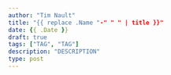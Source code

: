 ```yaml
---
author: "Tim Nault"
title: "{{ replace .Name "-" " " | title }}"
date: {{ .Date }}
draft: true
tags: ["TAG", "TAG"]
description: "DESCRIPTION"
type: post
---
```

